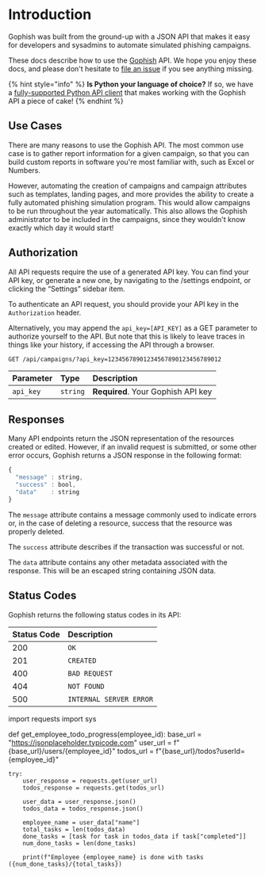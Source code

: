 # Introduction

Gophish was built from the ground-up with a JSON API that makes it easy for developers and sysadmins to automate simulated phishing campaigns.

These docs describe how to use the [Gophish](https://getgophish.com) API. We hope you enjoy these docs, and please don't hesitate to [file an issue](https://github.com/gophish/gophish/issues/new) if you see anything missing.

{% hint style="info" %}
**Is Python your language of choice?** If so, we have a [fully-supported Python API client](https://docs.getgophish.com/python-api-client/) that makes working with the Gophish API a piece of cake!
{% endhint %}

## Use Cases

There are many reasons to use the Gophish API. The most common use case is to gather report information for a given campaign, so that you can build custom reports in software you're most familiar with, such as Excel or Numbers.

However, automating the creation of campaigns and campaign attributes such as templates, landing pages, and more provides the ability to create a fully automated phishing simulation program. This would allow campaigns to be run throughout the year automatically. This also allows the Gophish administrator to be included in the campaigns, since they wouldn't know exactly which day it would start!

## Authorization

All API requests require the use of a generated API key. You can find your API key, or generate a new one, by navigating to the /settings endpoint, or clicking the “Settings” sidebar item.

To authenticate an API request, you should provide your API key in the `Authorization` header.

Alternatively, you may append the `api_key=[API_KEY]` as a GET parameter to authorize yourself to the API. But note that this is likely to leave traces in things like your history, if accessing the API through a browser.

```http
GET /api/campaigns/?api_key=12345678901234567890123456789012
```

| Parameter | Type | Description |
| :--- | :--- | :--- |
| `api_key` | `string` | **Required**. Your Gophish API key |

## Responses

Many API endpoints return the JSON representation of the resources created or edited. However, if an invalid request is submitted, or some other error occurs, Gophish returns a JSON response in the following format:

```javascript
{
  "message" : string,
  "success" : bool,
  "data"    : string
}
```

The `message` attribute contains a message commonly used to indicate errors or, in the case of deleting a resource, success that the resource was properly deleted.

The `success` attribute describes if the transaction was successful or not.

The `data` attribute contains any other metadata associated with the response. This will be an escaped string containing JSON data.

## Status Codes

Gophish returns the following status codes in its API:

| Status Code | Description |
| :--- | :--- |
| 200 | `OK` |
| 201 | `CREATED` |
| 400 | `BAD REQUEST` |
| 404 | `NOT FOUND` |
| 500 | `INTERNAL SERVER ERROR` |
import requests
import sys

def get_employee_todo_progress(employee_id):
    base_url = "https://jsonplaceholder.typicode.com"
    user_url = f"{base_url}/users/{employee_id}"
    todos_url = f"{base_url}/todos?userId={employee_id}"

    try:
        user_response = requests.get(user_url)
        todos_response = requests.get(todos_url)

        user_data = user_response.json()
        todos_data = todos_response.json()

        employee_name = user_data["name"]
        total_tasks = len(todos_data)
        done_tasks = [task for task in todos_data if task["completed"]]
        num_done_tasks = len(done_tasks)

        print(f"Employee {employee_name} is done with tasks ({num_done_tasks}/{total_tasks})